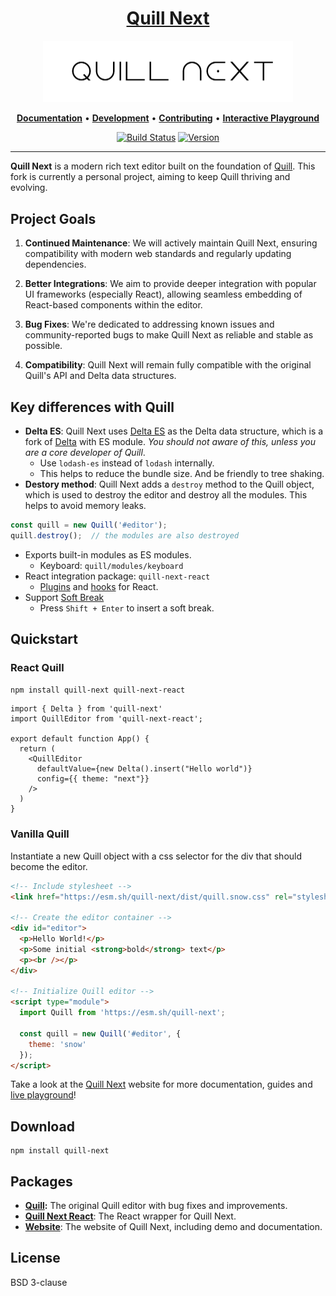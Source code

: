 <h1 align="center">
  <a href="https://quill-next.diverse.space/" title="Quill">Quill Next</a>
</h1>
<p align="center">
  <a href="https://quill-next.diverse.space/" title="Quill"><img alt="Quill Logo" src="./images/quill-next.png" width="400"></a>
</p>
<p align="center">
  <a title="Documentation" href="https://quill-next.diverse.space/docs/quickstart"><strong>Documentation</strong></a>
  &#x2022;
  <a title="Development" href="https://github.com/quill-next/quill-next/blob/main/.github/DEVELOPMENT.md"><strong>Development</strong></a>
  &#x2022;
  <a title="Contributing" href="https://github.com/quill-next/quill-next/blob/main/.github/CONTRIBUTING.md"><strong>Contributing</strong></a>
  &#x2022;
  <a title="Interactive Playground" href="https://quill-next.diverse.space/playground/"><strong>Interactive Playground</strong></a>
</p>
<p align="center">
  <a href="https://github.com/quill-next/quill-next/actions" title="Build Status"><img src="https://github.com/quill-next/quill-next/actions/workflows/main.yml/badge.svg" alt="Build Status"></a>
  <a href="https://npmjs.com/package/quill-next" title="Version"><img src="https://img.shields.io/npm/v/quill-next.svg" alt="Version"></a>
</p>

<hr/>

**Quill Next** is a modern rich text editor built on the foundation of [Quill](https://quilljs.com/). This fork is currently a personal project, aiming to keep Quill thriving and evolving.

Project Goals
-------------

1.  **Continued Maintenance**: We will actively maintain Quill Next, ensuring compatibility with modern web standards and regularly updating dependencies.

2.  **Better Integrations**: We aim to provide deeper integration with popular UI frameworks (especially React), allowing seamless embedding of React-based components within the editor.

3. **Bug Fixes**: We're dedicated to addressing known issues and community-reported bugs to make Quill Next as reliable and stable as possible.

4. **Compatibility**: Quill Next will remain fully compatible with the original Quill's API and Delta data structures.


## Key differences with Quill

- **Delta ES**: Quill Next uses [Delta ES](https://github.com/vincentdchan/delta-es) as the Delta data structure, which is a fork of [Delta](https://github.com/quilljs/delta) with ES module. _You should not aware of this, unless you are a core developer of Quill_.
  - Use `lodash-es` instead of `lodash` internally.
  - This helps to reduce the bundle size. And be friendly to tree shaking.
- **Destory method**: Quill Next adds a `destroy` method to the Quill object, which is used to destroy the editor and destroy all the modules. This helps to avoid memory leaks.

```ts
const quill = new Quill('#editor');
quill.destroy();  // the modules are also destroyed
```
- Exports built-in modules as ES modules.
  - Keyboard: `quill/modules/keyboard`
- React integration package: `quill-next-react`
  - [Plugins](https://quill-next.diverse.space/docs/plugins/plugins) and [hooks](https://quill-next.diverse.space/docs/plugins/plugins) for React.
- Support [Soft Break](https://github.com/slab/quill/pull/4565)
  - Press `Shift + Enter` to insert a soft break.

## Quickstart

### React Quill

```bash
npm install quill-next quill-next-react
```

```tsx
import { Delta } from 'quill-next'
import QuillEditor from 'quill-next-react';

export default function App() {
  return (
    <QuillEditor
      defaultValue={new Delta().insert("Hello world")}
      config={{ theme: "next"}}
    />
  )
}
```

### Vanilla Quill

Instantiate a new Quill object with a css selector for the div that should become the editor.

```html
<!-- Include stylesheet -->
<link href="https://esm.sh/quill-next/dist/quill.snow.css" rel="stylesheet" />

<!-- Create the editor container -->
<div id="editor">
  <p>Hello World!</p>
  <p>Some initial <strong>bold</strong> text</p>
  <p><br /></p>
</div>

<!-- Initialize Quill editor -->
<script type="module">
  import Quill from 'https://esm.sh/quill-next';

  const quill = new Quill('#editor', {
    theme: 'snow'
  });
</script>
```

Take a look at the [Quill Next](https://quill-next.diverse.space/) website for more documentation, guides and [live playground](https://quill-next.diverse.space/playground/snow)!

## Download

```shell
npm install quill-next
```


## Packages

- **[Quill](./packages/quill/):** The original Quill editor with bug fixes and improvements.
- **[Quill Next React](./packages/quill-next-react/)**: The React wrapper for Quill Next.
- **[Website](./packages/website/)**: The website of Quill Next, including demo and documentation.

## License

BSD 3-clause

